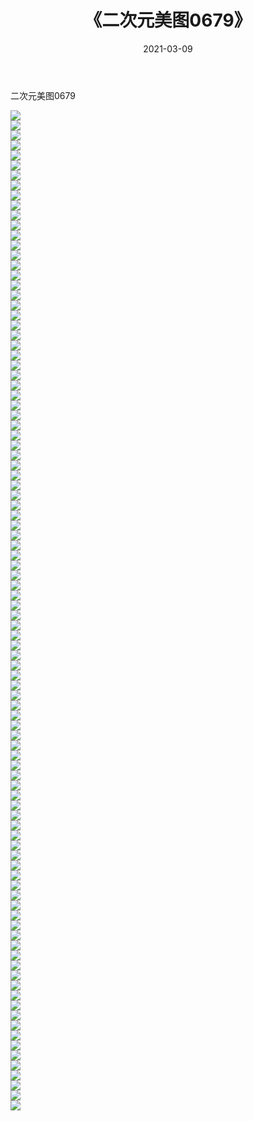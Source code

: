 ﻿---
layout: post
title:  《二次元美图0679》
date:   2021-03-09
img: http://imgx.orgx.ga/二次元/2021/二次元美图0679/000.jpg
categories: [美女, 清纯, 唯美]
---

二次元美图0679

 ![](http://imgx.orgx.ga/二次元/2021/二次元美图0679/001.png) <br>![](http://imgx.orgx.ga/二次元/2021/二次元美图0679/002.png) <br>![](http://imgx.orgx.ga/二次元/2021/二次元美图0679/003.png) <br>![](http://imgx.orgx.ga/二次元/2021/二次元美图0679/004.png) <br>![](http://imgx.orgx.ga/二次元/2021/二次元美图0679/005.png) <br>![](http://imgx.orgx.ga/二次元/2021/二次元美图0679/006.png) <br>![](http://imgx.orgx.ga/二次元/2021/二次元美图0679/007.png) <br>![](http://imgx.orgx.ga/二次元/2021/二次元美图0679/008.png) <br>![](http://imgx.orgx.ga/二次元/2021/二次元美图0679/009.png) <br>![](http://imgx.orgx.ga/二次元/2021/二次元美图0679/010.png) <br>![](http://imgx.orgx.ga/二次元/2021/二次元美图0679/011.png) <br>![](http://imgx.orgx.ga/二次元/2021/二次元美图0679/012.png) <br>![](http://imgx.orgx.ga/二次元/2021/二次元美图0679/013.png) <br>![](http://imgx.orgx.ga/二次元/2021/二次元美图0679/014.png) <br>![](http://imgx.orgx.ga/二次元/2021/二次元美图0679/015.png) <br>![](http://imgx.orgx.ga/二次元/2021/二次元美图0679/016.png) <br>![](http://imgx.orgx.ga/二次元/2021/二次元美图0679/017.png) <br>![](http://imgx.orgx.ga/二次元/2021/二次元美图0679/018.png) <br>![](http://imgx.orgx.ga/二次元/2021/二次元美图0679/019.png) <br>![](http://imgx.orgx.ga/二次元/2021/二次元美图0679/020.png) <br>![](http://imgx.orgx.ga/二次元/2021/二次元美图0679/021.png) <br>![](http://imgx.orgx.ga/二次元/2021/二次元美图0679/022.png) <br>![](http://imgx.orgx.ga/二次元/2021/二次元美图0679/023.png) <br>![](http://imgx.orgx.ga/二次元/2021/二次元美图0679/024.png) <br>![](http://imgx.orgx.ga/二次元/2021/二次元美图0679/025.png) <br>![](http://imgx.orgx.ga/二次元/2021/二次元美图0679/026.png) <br>![](http://imgx.orgx.ga/二次元/2021/二次元美图0679/027.png) <br>![](http://imgx.orgx.ga/二次元/2021/二次元美图0679/028.png) <br>![](http://imgx.orgx.ga/二次元/2021/二次元美图0679/029.png) <br>![](http://imgx.orgx.ga/二次元/2021/二次元美图0679/030.png) <br>![](http://imgx.orgx.ga/二次元/2021/二次元美图0679/031.png) <br>![](http://imgx.orgx.ga/二次元/2021/二次元美图0679/032.png) <br>![](http://imgx.orgx.ga/二次元/2021/二次元美图0679/033.png) <br>![](http://imgx.orgx.ga/二次元/2021/二次元美图0679/034.png) <br>![](http://imgx.orgx.ga/二次元/2021/二次元美图0679/035.png) <br>![](http://imgx.orgx.ga/二次元/2021/二次元美图0679/036.png) <br>![](http://imgx.orgx.ga/二次元/2021/二次元美图0679/037.png) <br>![](http://imgx.orgx.ga/二次元/2021/二次元美图0679/038.png) <br>![](http://imgx.orgx.ga/二次元/2021/二次元美图0679/039.png) <br>![](http://imgx.orgx.ga/二次元/2021/二次元美图0679/040.png) <br>![](http://imgx.orgx.ga/二次元/2021/二次元美图0679/041.png) <br>![](http://imgx.orgx.ga/二次元/2021/二次元美图0679/042.png) <br>![](http://imgx.orgx.ga/二次元/2021/二次元美图0679/043.png) <br>![](http://imgx.orgx.ga/二次元/2021/二次元美图0679/044.png) <br>![](http://imgx.orgx.ga/二次元/2021/二次元美图0679/045.png) <br>![](http://imgx.orgx.ga/二次元/2021/二次元美图0679/046.png) <br>![](http://imgx.orgx.ga/二次元/2021/二次元美图0679/047.png) <br>![](http://imgx.orgx.ga/二次元/2021/二次元美图0679/048.png) <br>![](http://imgx.orgx.ga/二次元/2021/二次元美图0679/049.png) <br>![](http://imgx.orgx.ga/二次元/2021/二次元美图0679/050.png) <br>![](http://imgx.orgx.ga/二次元/2021/二次元美图0679/051.png) <br>![](http://imgx.orgx.ga/二次元/2021/二次元美图0679/052.png) <br>![](http://imgx.orgx.ga/二次元/2021/二次元美图0679/053.png) <br>![](http://imgx.orgx.ga/二次元/2021/二次元美图0679/054.png) <br>![](http://imgx.orgx.ga/二次元/2021/二次元美图0679/055.png) <br>![](http://imgx.orgx.ga/二次元/2021/二次元美图0679/056.png) <br>![](http://imgx.orgx.ga/二次元/2021/二次元美图0679/057.png) <br>![](http://imgx.orgx.ga/二次元/2021/二次元美图0679/058.png) <br>![](http://imgx.orgx.ga/二次元/2021/二次元美图0679/059.png) <br>![](http://imgx.orgx.ga/二次元/2021/二次元美图0679/060.png) <br>![](http://imgx.orgx.ga/二次元/2021/二次元美图0679/061.png) <br>![](http://imgx.orgx.ga/二次元/2021/二次元美图0679/062.png) <br>![](http://imgx.orgx.ga/二次元/2021/二次元美图0679/063.png) <br>![](http://imgx.orgx.ga/二次元/2021/二次元美图0679/064.png) <br>![](http://imgx.orgx.ga/二次元/2021/二次元美图0679/065.png) <br>![](http://imgx.orgx.ga/二次元/2021/二次元美图0679/066.png) <br>![](http://imgx.orgx.ga/二次元/2021/二次元美图0679/067.png) <br>![](http://imgx.orgx.ga/二次元/2021/二次元美图0679/068.png) <br>![](http://imgx.orgx.ga/二次元/2021/二次元美图0679/069.png) <br>![](http://imgx.orgx.ga/二次元/2021/二次元美图0679/070.png) <br>![](http://imgx.orgx.ga/二次元/2021/二次元美图0679/071.png) <br>![](http://imgx.orgx.ga/二次元/2021/二次元美图0679/072.png) <br>![](http://imgx.orgx.ga/二次元/2021/二次元美图0679/073.png) <br>![](http://imgx.orgx.ga/二次元/2021/二次元美图0679/074.png) <br>![](http://imgx.orgx.ga/二次元/2021/二次元美图0679/075.png) <br>![](http://imgx.orgx.ga/二次元/2021/二次元美图0679/076.png) <br>![](http://imgx.orgx.ga/二次元/2021/二次元美图0679/077.png) <br>![](http://imgx.orgx.ga/二次元/2021/二次元美图0679/078.png) <br>![](http://imgx.orgx.ga/二次元/2021/二次元美图0679/079.png) <br>![](http://imgx.orgx.ga/二次元/2021/二次元美图0679/080.png) <br>![](http://imgx.orgx.ga/二次元/2021/二次元美图0679/081.png) <br>![](http://imgx.orgx.ga/二次元/2021/二次元美图0679/082.png) <br>![](http://imgx.orgx.ga/二次元/2021/二次元美图0679/083.png) <br>![](http://imgx.orgx.ga/二次元/2021/二次元美图0679/084.png) <br>![](http://imgx.orgx.ga/二次元/2021/二次元美图0679/085.png) <br>![](http://imgx.orgx.ga/二次元/2021/二次元美图0679/086.png) <br>![](http://imgx.orgx.ga/二次元/2021/二次元美图0679/087.png) <br>![](http://imgx.orgx.ga/二次元/2021/二次元美图0679/088.png) <br>![](http://imgx.orgx.ga/二次元/2021/二次元美图0679/089.png) <br>![](http://imgx.orgx.ga/二次元/2021/二次元美图0679/090.png) <br>![](http://imgx.orgx.ga/二次元/2021/二次元美图0679/091.png) <br>![](http://imgx.orgx.ga/二次元/2021/二次元美图0679/092.png) <br>![](http://imgx.orgx.ga/二次元/2021/二次元美图0679/093.png) <br>![](http://imgx.orgx.ga/二次元/2021/二次元美图0679/094.png) <br>![](http://imgx.orgx.ga/二次元/2021/二次元美图0679/095.png) <br>![](http://imgx.orgx.ga/二次元/2021/二次元美图0679/096.png) <br>![](http://imgx.orgx.ga/二次元/2021/二次元美图0679/097.png) <br>![](http://imgx.orgx.ga/二次元/2021/二次元美图0679/098.png) <br>![](http://imgx.orgx.ga/二次元/2021/二次元美图0679/099.png) <br>![](http://imgx.orgx.ga/二次元/2021/二次元美图0679/100.png) <br>